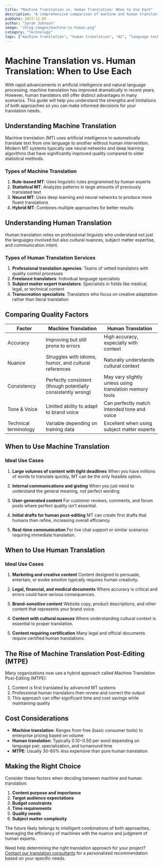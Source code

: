 ```yaml
---
title: "Machine Translation vs. Human Translation: When to Use Each"
description: "A comprehensive comparison of machine and human translation approaches, helping you choose the right solution for your specific needs."
pubDate: 2023-11-05
author: "Sarah Johnson"
image: "/blog-images/machine-vs-human.png"
category: "Technology"
tags: ["machine translation", "human translation", "AI", "language technology", "translation quality"]
---
```


# Machine Translation vs. Human Translation: When to Use Each

With rapid advancements in artificial intelligence and natural language processing, machine translation has improved dramatically in recent years. However, human translators still offer distinct advantages in many scenarios. This guide will help you understand the strengths and limitations of both approaches so you can make informed decisions for your translation needs.

## Understanding Machine Translation

Machine translation (MT) uses artificial intelligence to automatically translate text from one language to another without human intervention. Modern MT systems typically use neural networks and deep learning algorithms that have significantly improved quality compared to older statistical methods.

### Types of Machine Translation

1. **Rule-based MT**: Uses linguistic rules programmed by human experts
2. **Statistical MT**: Analyzes patterns in large amounts of previously translated text
3. **Neural MT**: Uses deep learning and neural networks to produce more fluent translations
4. **Hybrid MT**: Combines multiple approaches for better results

## Understanding Human Translation

Human translation relies on professional linguists who understand not just the languages involved but also cultural nuances, subject matter expertise, and communication intent.

### Types of Human Translation Services

1. **Professional translation agencies**: Teams of vetted translators with quality control processes
2. **Freelance translators**: Individual language specialists
3. **Subject matter expert translators**: Specialists in fields like medical, legal, or technical content
4. **Transcreation specialists**: Translators who focus on creative adaptation rather than literal translation

## Comparing Quality Factors

| Factor | Machine Translation | Human Translation |
|--------|---------------------|-------------------|
| Accuracy | Improving but still prone to errors | High accuracy, especially with context |
| Nuance | Struggles with idioms, humor, and cultural references | Naturally understands cultural context |
| Consistency | Perfectly consistent (though potentially consistently wrong) | May vary slightly unless using translation memory tools |
| Tone & Voice | Limited ability to adapt to brand voice | Can perfectly match intended tone and voice |
| Technical terminology | Variable depending on training data | Excellent when using subject matter experts |

## When to Use Machine Translation

### Ideal Use Cases

1. **Large volumes of content with tight deadlines**
   When you have millions of words to translate quickly, MT can be the only feasible option.

2. **Internal communications and gisting**
   When you just need to understand the general meaning, not perfect wording.

3. **User-generated content**
   For customer reviews, comments, and forum posts where perfect quality isn't essential.

4. **Initial drafts for human post-editing**
   MT can create first drafts that humans then refine, increasing overall efficiency.

5. **Real-time communication**
   For live chat support or similar scenarios requiring immediate translation.

## When to Use Human Translation

### Ideal Use Cases

1. **Marketing and creative content**
   Content designed to persuade, entertain, or evoke emotion typically requires human creativity.

2. **Legal, financial, and medical documents**
   Where accuracy is critical and errors could have serious consequences.

3. **Brand-sensitive content**
   Website copy, product descriptions, and other content that represents your brand voice.

4. **Content with cultural nuances**
   Where understanding cultural context is essential to proper translation.

5. **Content requiring certification**
   Many legal and official documents require certified human translations.

## The Rise of Machine Translation Post-Editing (MTPE)

Many organizations now use a hybrid approach called Machine Translation Post-Editing (MTPE):

1. Content is first translated by advanced MT systems
2. Professional human translators then review and correct the output
3. This approach can offer significant time and cost savings while maintaining quality

## Cost Considerations

- **Machine translation**: Ranges from free (basic consumer tools) to enterprise pricing based on volume
- **Human translation**: Typically $0.10-$0.50 per word depending on language pair, specialization, and turnaround time
- **MTPE**: Usually 30-60% less expensive than pure human translation

## Making the Right Choice

Consider these factors when deciding between machine and human translation:

1. **Content purpose and importance**
2. **Target audience expectations**
3. **Budget constraints**
4. **Time requirements**
5. **Quality needs**
6. **Subject matter complexity**

The future likely belongs to intelligent combinations of both approaches, leveraging the efficiency of machines with the nuance and judgment of human experts.

Need help determining the right translation approach for your project? [Contact our translation consultants](/contact) for a personalized recommendation based on your specific needs.